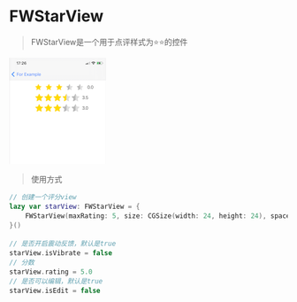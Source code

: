# FWStarView

> FWStarView是一个用于点评样式为⭐️⭐️的控件

![IMG_71D0571658D4-1](https://github.com/CoderJohnhao/FWStarView/blob/main/screenshot-20210816-173849.png)

> 使用方式

```swift
// 创建一个评分view
lazy var starView: FWStarView = {
	FWStarView(maxRating: 5, size: CGSize(width: 24, height: 24), space: 16)
}()

// 是否开启震动反馈，默认是true
starView.isVibrate = false
// 分数
starView.rating = 5.0
// 是否可以编辑，默认是true
starView.isEdit = false
```

  

